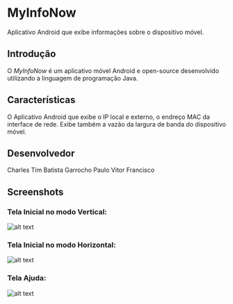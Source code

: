 MyInfoNow
===========
Aplicativo Android que exibe informações sobre o dispositivo móvel.

## Introdução #
O _MyInfoNow_ é um aplicativo móvel Android e open-source desenvolvido utilizando a linguagem de programação Java.

## Características #
O Aplicativo Android que exibe o IP local e externo, o endreço MAC da interface de rede. Exibe também a vazão da largura de banda do dispositivo móvel.

## Desenvolvedor #
Charles Tim Batista Garrocho
Paulo Vitor Francisco

## Screenshots #
### Tela Inicial no modo Vertical:

![alt text](https://raw.github.com/CharlesGarrocho/MyInfoNow/master/samples/tela_inicial_vertical.png "Tela Inicial Vertical")

### Tela Inicial no modo Horizontal:

![alt text](https://raw.github.com/CharlesGarrocho/MyInfoNow/master/samples/tela_inicial_horizontal.png "Tela Inicial Horizontal")

### Tela Ajuda:

![alt text](https://raw.github.com/CharlesGarrocho/MyInfoNow/master/samples/tela_ajuda.png "Tela Ajuda")
